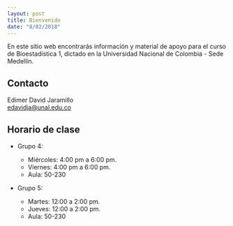 ```yaml
---
layout: post
title: Bienvenido
date: "8/02/2018"
---
```


En este sitio web encontrarás información y material de apoyo para el curso de Bioestadística 1, dictado en la Universidad Nacional de Colombia - Sede Medellín.

## Contacto 

Edimer David Jaramillo  
edavidja@unal.edu.co


## Horario de clase

- Grupo 4:

	- Miércoles: 4:00 pm a 6:00 pm.
	- Viernes: 4:00 pm a 6:00 pm.
	- Aula: 50-230

- Grupo 5:

	- Martes: 12:00 a 2:00 pm.
	- Jueves: 12:00 a 2:00 pm.
	- Aula: 50-230